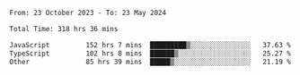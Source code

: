 

<!--START_SECTION:waka-->

```txt
From: 23 October 2023 - To: 23 May 2024

Total Time: 318 hrs 36 mins

JavaScript         152 hrs 7 mins  █████████▒░░░░░░░░░░░░░░░   37.63 %
TypeScript         102 hrs 8 mins  ██████▒░░░░░░░░░░░░░░░░░░   25.27 %
Other              85 hrs 39 mins  █████▒░░░░░░░░░░░░░░░░░░░   21.19 %
```

<!--END_SECTION:waka-->
